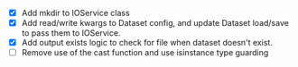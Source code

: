 - [x] Add mkdir to IOService class
- [x] Add read/write kwargs to Dataset config, and update Dataset load/save to pass them to IOService.
- [x] Add output exists logic to check for file when dataset doesn't exist.
- [ ] Remove use of the cast function and use isinstance type guarding